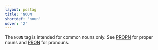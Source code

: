```yaml
---
layout: postag
title: 'NOUN'
shortdef: 'noun'
udver: '2'
---
```


The `NOUN` tag is intended for common nouns only. See [PROPN]() for proper nouns and [PRON]() for pronouns.


<!-- Interlanguage links updated Út zář 29 20:31:28 CEST 2020 -->
